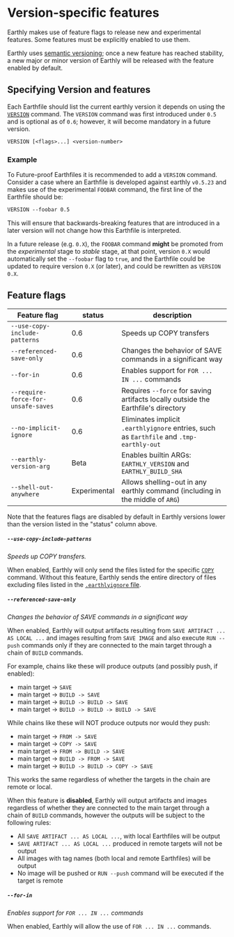 # Version-specific features

Earthly makes use of feature flags to release new and experimental features.
Some features must be explicitly enabled to use them.

Earthly uses [semantic versioning](http://semver.org/); once a new feature
has reached stability, a new major or minor version of Earthly will be released with
the feature enabled by default.

## Specifying Version and features

Each Earthfile should list the current earthly version it depends on using the [`VERSION`](../earthfile/earthfile.md#version) command.
The `VERSION` command was first introduced under `0.5` and is optional as of `0.6`; however, it will become mandatory in a future version.

```Dockerfile
VERSION [<flags>...] <version-number>
```

### Example

To Future-proof Earthfiles it is recommended to add a `VERSION` command. Consider a case where an Earthfile is developed
against earthly `v0.5.23` and makes use of the experimental `FOOBAR` command, the first line of the Earthfile should be:

```Dockerfile
VERSION --foobar 0.5
```

This will ensure that backwards-breaking features that are introduced in a later version will not change how this Earthfile is interpreted.

In a future release (e.g. `0.X`), the `FOOBAR` command **might** be promoted from the _experimental_ stage to _stable_ stage,
at that point, version `0.X` would automatically set the `--foobar` flag to `true`, and the Earthfile could be updated
to require version `0.X` (or later), and could be rewritten as `VERSION 0.X`.

## Feature flags

| Feature flag | status | description |
| --- | --- | --- |
| `--use-copy-include-patterns` | 0.6 | Speeds up COPY transfers |
| `--referenced-save-only` | 0.6 | Changes the behavior of SAVE commands in a significant way |
| `--for-in` | 0.6 | Enables support for `FOR ... IN ...` commands |
| `--require-force-for-unsafe-saves` | 0.6 | Requires `--force` for saving artifacts locally outside the Earthfile's directory  |
| `--no-implicit-ignore` | 0.6 | Eliminates implicit `.earthlyignore` entries, such as `Earthfile` and `.tmp-earthly-out` |
| `--earthly-version-arg` | Beta | Enables builtin ARGs: `EARTHLY_VERSION` and `EARTHLY_BUILD_SHA` |
| `--shell-out-anywhere` | Experimental | Allows shelling-out in any earthly command (including in the middle of `ARG`) |

Note that the features flags are disabled by default in Earthly versions lower than the version listed in the "status" column above.

##### `--use-copy-include-patterns`

*Speeds up COPY transfers.*

When enabled, Earthly will only send the files listed for the specific [`COPY`](../earthfile/earthfile.md#copy) command.
Without this feature, Earthly sends the entire directory of files excluding files listed in the [`.earthlyignore` file](../earthfile/earthlyignore.md).

##### `--referenced-save-only`

*Changes the behavior of SAVE commands in a significant way*

When enabled, Earthly will output artifacts resulting from `SAVE ARTIFACT ... AS LOCAL ...` and images resulting from `SAVE IMAGE` and also execute `RUN --push` commands only if they are connected to the main target through a chain of `BUILD` commands.

For example, chains like these will produce outputs (and possibly push, if enabled):

* main target -> `SAVE`
* main target -> `BUILD -> SAVE`
* main target -> `BUILD -> BUILD -> SAVE`
* main target -> `BUILD -> BUILD -> BUILD -> SAVE`

While chains like these will NOT produce outputs nor would they push:

* main target -> `FROM -> SAVE`
* main target -> `COPY -> SAVE`
* main target -> `FROM -> BUILD -> SAVE`
* main target -> `BUILD -> FROM -> SAVE`
* main target -> `BUILD -> BUILD -> COPY -> SAVE`

This works the same regardless of whether the targets in the chain are remote or local.

When this feature is **disabled**, Earthly will output artifacts and images regardless of whether they are connected to the main target through a chain of `BUILD` commands, however the outputs will be subject to the following rules:

* All `SAVE ARTIFACT ... AS LOCAL ...`, with local Earthfiles will be output
* `SAVE ARTIFACT ... AS LOCAL ...` produced in remote targets will not be output
* All images with tag names (both local and remote Earthfiles) will be output
* No image will be pushed or `RUN --push` command will be executed if the target is remote

##### `--for-in`

*Enables support for `FOR ... IN ...` commands*

When enabled, Earthly will allow the use of `FOR ... IN ...` commands.
